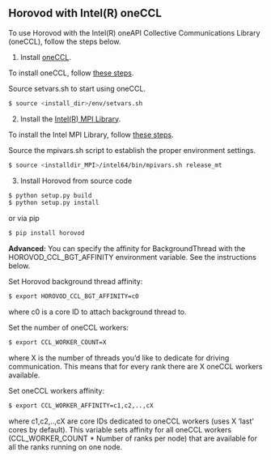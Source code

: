 ## Horovod with Intel(R) oneCCL

To use Horovod with the Intel(R) oneAPI Collective Communications Library (oneCCL), follow the steps below.

1. Install [oneCCL](https://github.com/intel/oneccl).

To install oneCCL, follow [these steps](https://github.com/intel/oneccl/blob/master/README.md).

Source setvars.sh to start using oneCCL.

```bash
$ source <install_dir>/env/setvars.sh
```

2. Install the [Intel(R) MPI Library](https://software.intel.com/en-us/mpi-library).

To install the Intel MPI Library, follow [these steps](https://software.intel.com/en-us/mpi-library/documentation/get-started).

Source the mpivars.sh script to establish the proper environment settings.

```bash
$ source <installdir_MPI>/intel64/bin/mpivars.sh release_mt
```

3. Install Horovod from source code

```bash
$ python setup.py build
$ python setup.py install
```
or via pip 

```bash
$ pip install horovod
```

**Advanced:** You can specify the affinity for BackgroundThread with the HOROVOD_CCL_BGT_AFFINITY environment variable.
See the instructions below.

Set Horovod background thread affinity:
```bash
$ export HOROVOD_CCL_BGT_AFFINITY=c0
```
where c0 is a core ID to attach background thread to.

Set the number of oneCCL workers:
```bash
$ export CCL_WORKER_COUNT=X
```
where X is the number of threads you’d like to dedicate for driving communication. This means that for every rank there are X oneCCL
workers available.

Set oneCCL workers affinity:
```bash
$ export CCL_WORKER_AFFINITY=c1,c2,..,cX
```
where c1,c2,..,cX are core IDs dedicated to oneCCL workers (uses X ‘last’ cores by default). This variable sets affinity for all
oneCCL workers (CCL_WORKER_COUNT * Number of ranks per node) that are available for all the ranks running on one node.
